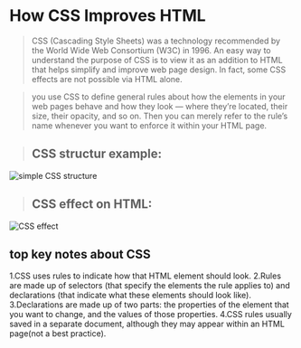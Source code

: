 # How CSS Improves HTML
>CSS (Cascading Style Sheets) was a technology recommended by the World Wide Web Consortium (W3C) in 1996. An easy way to understand the purpose of CSS is to view it as an addition to HTML that helps simplify and improve web page design. In fact, some CSS effects are not possible via HTML alone. 

>you use CSS to define general rules about how the elements in your web pages behave and how they look — where they’re located, their size, their opacity, and so on. Then you can merely refer to the rule’s name whenever you want to enforce it within your HTML page.

> ## CSS structur example:
![simple CSS structure](https://io.bikegremlin.com/wp-content/uploads/2019/11/css-structure.png)

> ## CSS effect on HTML:
![ CSS effect](https://help.madcapsoftware.com/flare2019r2/Content/Resources/Images/Flare/Styles/Page-Structure.png)

## top key notes about CSS
1.CSS uses rules to indicate how that
    HTML element should look.
2.Rules are made up of selectors (that specify the
elements the rule applies to) and declarations (that
indicate what these elements should look like).
3.Declarations are made up of two parts: the properties
of the element that you want to change, and the values
of those properties.
4.CSS rules usually saved in a separate document,
although they may appear within an HTML page(not a best practice).  